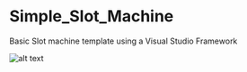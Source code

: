 # Simple_Slot_Machine

Basic Slot machine template using a Visual Studio Framework

![alt text](https://github.com/PRODUKT-OS/Simple_Slot_machine/screenshots/default.png?raw=true)
